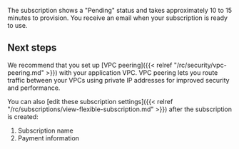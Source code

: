 The subscription shows a "Pending" status and takes approximately 10 to 15 minutes to provision.
You receive an email when your subscription is ready to use.

## Next steps

We recommend that you set up [VPC peering]({{< relref "/rc/security/vpc-peering.md" >}}) with your application VPC.
VPC peering lets you route traffic between your VPCs using private IP addresses for improved security and performance.

You can also [edit these subscription settings]({{< relref "/rc/subscriptions/view-flexible-subscription.md" >}}) after the subscription is created:

1. Subscription name
1. Payment information